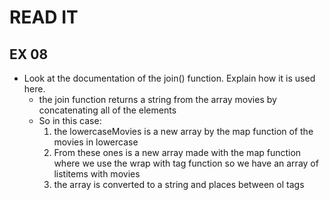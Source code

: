 # READ IT
## EX 08
* Look at the documentation of the join() function. Explain how it is used here.
    * the join function returns a string from the array movies by concatenating all of the elements
    * So in this case: 
        1. the lowercaseMovies is a new array by the map function of the movies in lowercase
        1. From these ones is a new array made with the map function where we use the wrap with tag function so we have an array of listitems with movies 
        1. the array is converted to a string and places between ol tags 
        
